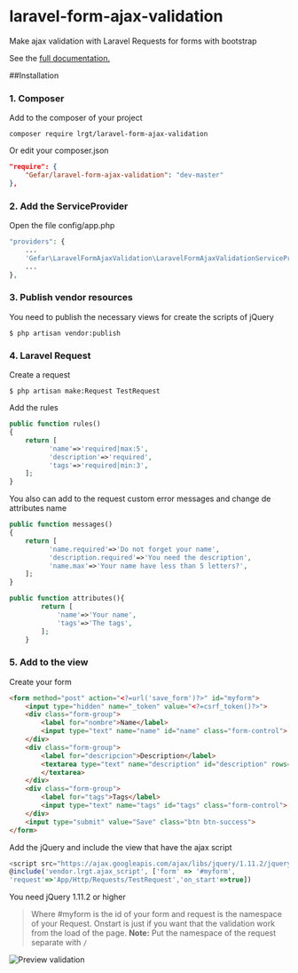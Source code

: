 # laravel-form-ajax-validation
Make ajax validation with Laravel Requests for forms with bootstrap

See the [full documentation.](https://github.com/guicho0601/laravel-form-ajax-validation/wiki)

##Installation

### 1. Composer

Add to the composer of your project

```console
composer require lrgt/laravel-form-ajax-validation
```

Or edit your composer.json

```json
"require": {
    "Gefar/laravel-form-ajax-validation": "dev-master"
},
```

### 2. Add the ServiceProvider

Open the file config/app.php

```php
"providers": {
    ...
    'Gefar\LaravelFormAjaxValidation\LaravelFormAjaxValidationServiceProvider',
    ...
},
```

### 3. Publish vendor resources

You need to publish the necessary views for create the scripts of jQuery

```console
$ php artisan vendor:publish
```

### 4. Laravel Request

Create a request

```console
$ php artisan make:Request TestRequest
```

Add the rules

```php
public function rules()
{
	return [
          'name'=>'required|max:5',
          'description'=>'required',
          'tags'=>'required|min:3',
	];
}
```

You also can add to the request custom error messages and change de attributes name

```php
public function messages()
{
	return [
          'name.required'=>'Do not forget your name',
          'description.required'=>'You need the description',
          'name.max'=>'Your name have less than 5 letters?',
	];
}

public function attributes(){
        return [
            'name'=>'Your name',
            'tags'=>'The tags',
        ];
    }
```

### 5. Add to the view

Create your form

```html
<form method="post" action="<?=url('save_form')?>" id="myform">
    <input type="hidden" name="_token" value="<?=csrf_token()?>">
    <div class="form-group">
        <label for="nombre">Name</label>
        <input type="text" name="name" id="name" class="form-control">
    </div>
    <div class="form-group">
        <label for="descripcion">Description</label>
        <textarea type="text" name="description" id="description" rows="5" class="form-control">
        </textarea>
    </div>
    <div class="form-group">
        <label for="tags">Tags</label>
        <input type="text" name="tags" id="tags" class="form-control">
    </div>
    <input type="submit" value="Save" class="btn btn-success">
</form>
```

Add the jQuery and include the view that have the ajax script

```javascript
<script src="https://ajax.googleapis.com/ajax/libs/jquery/1.11.2/jquery.min.js"></script>
@include('vendor.lrgt.ajax_script', ['form' => '#myform',
'request'=>'App/Http/Requests/TestRequest','on_start'=>true])
```

You need jQuery 1.11.2 or higher

> Where #myform is the id of your form and request is the namespace of your Request.
> Onstart is just if you want that the validation work from the load of the page.
>__Note:__ Put the namespace of the request separate with `/`

![Preview validation](http://i1277.photobucket.com/albums/y485/guicho0601/Captura%20de%20pantalla%202015-06-02%20a%20las%2022.15.51_zpsvm5wevpp.png)

